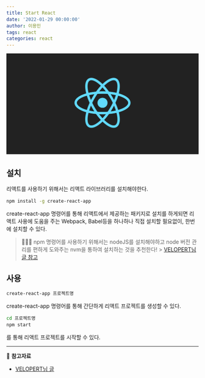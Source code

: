 ```yaml
---
title: Start React
date: '2022-01-29 00:00:00'
author: 이용민
tags: react 
categories: react
---
```


![react-logo.png](react-logo.png)

## 설치
리액트를 사용하기 위해서는 리액트 라이브러리를 설치해야한다.
```bash
npm install -g create-react-app
```
create-react-app 명령어를 통해 리액트에서 제공하는 패키지로 설치를 하게되면 리액트 사용에 도움을 주는 Webpack, Babel등을 하나하나 직접 설치할 필요없이, 한번에 설치할 수 있다.
> 🙋🏻‍♂️ npm 명령어를 사용하기 위해서는 nodeJS를 설치해야하고 node 버전 관리를 편하게 도와주는 nvm을 통하여 설치하는 것을 추천한다!   > [VELOPERT님 글 참고](https://velopert.com/3621)   


## 사용
```bash
create-react-app 프로젝트명
```
create-react-app 명령어를 통해 간단하게 리액트 프로젝트를 생성할 수 있다.

```bash
cd 프로젝트명
npm start
```
를 통해 리액트 프로젝트를 시작할 수 있다.

---

📂 **참고자료** 
* [VELOPERT님 글](https://velopert.com/3621)